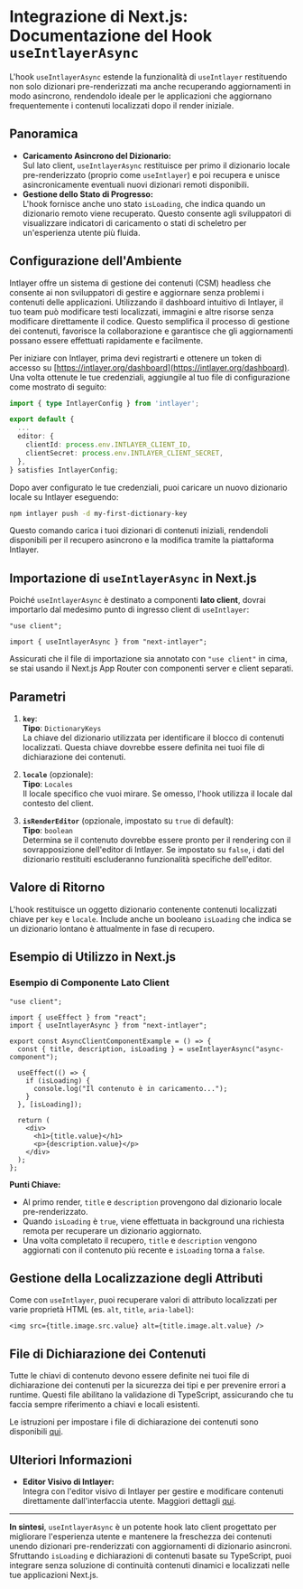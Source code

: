 # Integrazione di Next.js: Documentazione del Hook `useIntlayerAsync`

L'hook `useIntlayerAsync` estende la funzionalità di `useIntlayer` restituendo non solo dizionari pre-renderizzati ma anche recuperando aggiornamenti in modo asincrono, rendendolo ideale per le applicazioni che aggiornano frequentemente i contenuti localizzati dopo il render iniziale.

## Panoramica

- **Caricamento Asincrono del Dizionario:**  
  Sul lato client, `useIntlayerAsync` restituisce per primo il dizionario locale pre-renderizzato (proprio come `useIntlayer`) e poi recupera e unisce asincronicamente eventuali nuovi dizionari remoti disponibili.
- **Gestione dello Stato di Progresso:**  
  L'hook fornisce anche uno stato `isLoading`, che indica quando un dizionario remoto viene recuperato. Questo consente agli sviluppatori di visualizzare indicatori di caricamento o stati di scheletro per un'esperienza utente più fluida.

## Configurazione dell'Ambiente

Intlayer offre un sistema di gestione dei contenuti (CSM) headless che consente ai non sviluppatori di gestire e aggiornare senza problemi i contenuti delle applicazioni. Utilizzando il dashboard intuitivo di Intlayer, il tuo team può modificare testi localizzati, immagini e altre risorse senza modificare direttamente il codice. Questo semplifica il processo di gestione dei contenuti, favorisce la collaborazione e garantisce che gli aggiornamenti possano essere effettuati rapidamente e facilmente.

Per iniziare con Intlayer, prima devi registrarti e ottenere un token di accesso su [https://intlayer.org/dashboard](https://intlayer.org/dashboard). Una volta ottenute le tue credenziali, aggiungile al tuo file di configurazione come mostrato di seguito:

```typescript
import { type IntlayerConfig } from 'intlayer';

export default {
  ...
  editor: {
    clientId: process.env.INTLAYER_CLIENT_ID,
    clientSecret: process.env.INTLAYER_CLIENT_SECRET,
  },
} satisfies IntlayerConfig;
```

Dopo aver configurato le tue credenziali, puoi caricare un nuovo dizionario locale su Intlayer eseguendo:

```bash
npm intlayer push -d my-first-dictionary-key
```

Questo comando carica i tuoi dizionari di contenuti iniziali, rendendoli disponibili per il recupero asincrono e la modifica tramite la piattaforma Intlayer.

## Importazione di `useIntlayerAsync` in Next.js

Poiché `useIntlayerAsync` è destinato a componenti **lato client**, dovrai importarlo dal medesimo punto di ingresso client di `useIntlayer`:

```tsx
"use client";

import { useIntlayerAsync } from "next-intlayer";
```

Assicurati che il file di importazione sia annotato con `"use client"` in cima, se stai usando il Next.js App Router con componenti server e client separati.

## Parametri

1. **`key`**:  
   **Tipo**: `DictionaryKeys`  
   La chiave del dizionario utilizzata per identificare il blocco di contenuti localizzati. Questa chiave dovrebbe essere definita nei tuoi file di dichiarazione dei contenuti.

2. **`locale`** (opzionale):  
   **Tipo**: `Locales`  
   Il locale specifico che vuoi mirare. Se omesso, l'hook utilizza il locale dal contesto del client.

3. **`isRenderEditor`** (opzionale, impostato su `true` di default):  
   **Tipo**: `boolean`  
   Determina se il contenuto dovrebbe essere pronto per il rendering con il sovrapposizione dell'editor di Intlayer. Se impostato su `false`, i dati del dizionario restituiti escluderanno funzionalità specifiche dell'editor.

## Valore di Ritorno

L'hook restituisce un oggetto dizionario contenente contenuti localizzati chiave per `key` e `locale`. Include anche un booleano `isLoading` che indica se un dizionario lontano è attualmente in fase di recupero.

## Esempio di Utilizzo in Next.js

### Esempio di Componente Lato Client

```tsx
"use client";

import { useEffect } from "react";
import { useIntlayerAsync } from "next-intlayer";

export const AsyncClientComponentExample = () => {
  const { title, description, isLoading } = useIntlayerAsync("async-component");

  useEffect(() => {
    if (isLoading) {
      console.log("Il contenuto è in caricamento...");
    }
  }, [isLoading]);

  return (
    <div>
      <h1>{title.value}</h1>
      <p>{description.value}</p>
    </div>
  );
};
```

**Punti Chiave:**

- Al primo render, `title` e `description` provengono dal dizionario locale pre-renderizzato.
- Quando `isLoading` è `true`, viene effettuata in background una richiesta remota per recuperare un dizionario aggiornato.
- Una volta completato il recupero, `title` e `description` vengono aggiornati con il contenuto più recente e `isLoading` torna a `false`.

## Gestione della Localizzazione degli Attributi

Come con `useIntlayer`, puoi recuperare valori di attributo localizzati per varie proprietà HTML (es. `alt`, `title`, `aria-label`):

```tsx
<img src={title.image.src.value} alt={title.image.alt.value} />
```

## File di Dichiarazione dei Contenuti

Tutte le chiavi di contenuto devono essere definite nei tuoi file di dichiarazione dei contenuti per la sicurezza dei tipi e per prevenire errori a runtime. Questi file abilitano la validazione di TypeScript, assicurando che tu faccia sempre riferimento a chiavi e locali esistenti.

Le istruzioni per impostare i file di dichiarazione dei contenuti sono disponibili [qui](https://github.com/aymericzip/intlayer/blob/main/docs/it/content_declaration/get_started.md).

## Ulteriori Informazioni

- **Editor Visivo di Intlayer:**  
  Integra con l'editor visivo di Intlayer per gestire e modificare contenuti direttamente dall'interfaccia utente. Maggiori dettagli [qui](https://github.com/aymericzip/intlayer/blob/main/docs/it/intlayer_editor.md).

---

**In sintesi**, `useIntlayerAsync` è un potente hook lato client progettato per migliorare l'esperienza utente e mantenere la freschezza dei contenuti unendo dizionari pre-renderizzati con aggiornamenti di dizionario asincroni. Sfruttando `isLoading` e dichiarazioni di contenuti basate su TypeScript, puoi integrare senza soluzione di continuità contenuti dinamici e localizzati nelle tue applicazioni Next.js.
